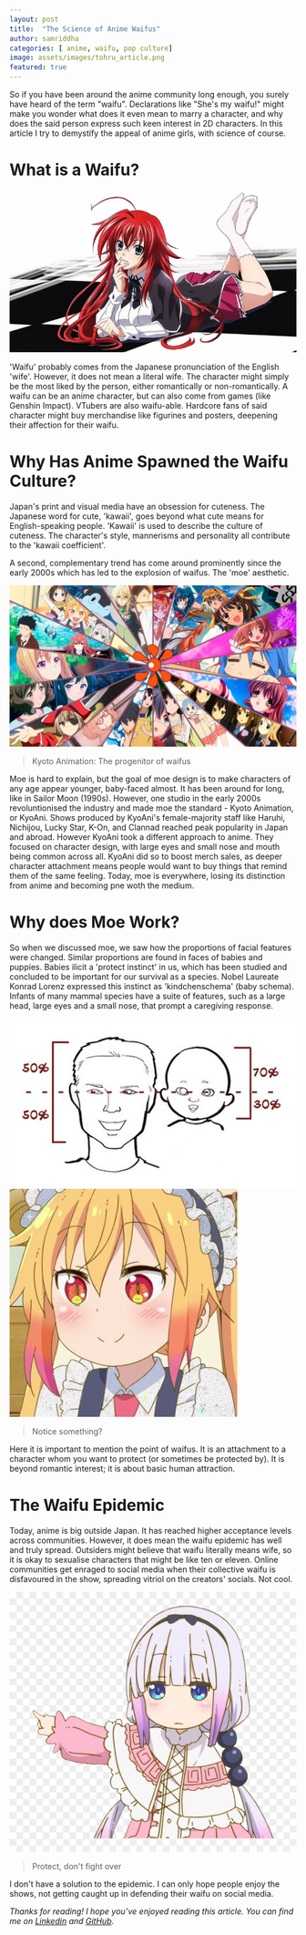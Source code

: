 ```yaml
---
layout: post
title:  "The Science of Anime Waifus"
author: samriddha
categories: [ anime, waifu, pop culture]
image: assets/images/tohru_article.png
featured: true
---
```


So if you have been around the anime community long enough, you surely have heard of the term "waifu". Declarations like "She's my waifu!" might make you wonder what does it even mean to marry a character, and why does the said person express such keen interest in 2D characters. In this article I try to demystify the appeal of anime girls, with science of course.

# What is a Waifu?

![rias](/assets/images/rias_article.jpg)

'Waifu' probably comes from the Japanese pronunciation of the English 'wife'. However, it does not mean a literal wife. The character might simply be the most liked by the person, either romantically or non-romantically. A waifu can be an anime character, but can also come from games (like Genshin Impact). VTubers are also waifu-able. Hardcore fans of said character might buy merchandise like figurines and posters, deepening their affection for their waifu.

# Why Has Anime Spawned the Waifu Culture?

Japan's print and visual media have an obsession for cuteness. The Japanese word for cute, 'kawaii', goes beyond what cute means for English-speaking people. 'Kawaii' is used to describe the culture of cuteness. The character's style, mannerisms and personality all contribute to the 'kawaii coefficient'.

A second, complementary trend has come around prominently since the early 2000s which has led to the explosion of waifus. The 'moe' aesthetic.

![kyoani](assets/images/kyoani_article.jpeg)
> Kyoto Animation: The progenitor of waifus

Moe is hard to explain, but the goal of moe design is to make characters of any age appear younger, baby-faced almost. It has been around for long, like in Sailor Moon (1990s). However, one studio in the early 2000s revoluntionised the industry and made moe the standard - Kyoto Animation, or KyoAni. Shows produced by KyoAni's female-majority staff like Haruhi, Nichijou, Lucky Star, K-On, and Clannad reached peak popularity in Japan and abroad. However KyoAni took a different approach to anime. They focused on character design, with large eyes and small nose and mouth being common across all. KyoAni did so to boost merch sales, as deeper character attachment means people would want to buy things that remind them of the same feeling. Today, moe is everywhere, losing its distinction from anime and becoming pne woth the medium.

# Why does Moe Work?

So when we discussed moe, we saw how the proportions of facial features were changed. Similar proportions are found in faces of babies and puppies. Babies ilicit a 'protect instinct' in us, which has been studied and concluded to be important for our survival as a species. Nobel Laureate Konrad Lorenz expressed this instinct as 'kindchenschema' (baby schema). Infants of many mammal species have a suite of features, such as a large head, large eyes and a small nose, that prompt a caregiving response.

![baby](assets/images/baby_article.jpg)
![tohru2](assets/images/tohru2_article.jpg)
> Notice something?

Here it is important to mention the point of waifus. It is an attachment to a character whom you want to protect (or sometimes be protected by). It is beyond romantic interest; it is about basic human attraction.

# The Waifu Epidemic

Today, anime is big outside Japan. It has reached higher acceptance levels across communities. However, it does mean the waifu epidemic has well and truly spread. Outsiders might believe that waifu literally means wife, so it is okay to sexualise characters that might be like ten or eleven. Online communities get enraged to social media when their collective waifu is disfavoured in the show, spreading vitriol on the creators' socials. Not cool.

![kanna](assets/images/kanna_article.png)
> Protect, don't fight over

I don't have a solution to the epidemic. I can only hope people enjoy the shows, not getting caught up in defending their waifu on social media.

_Thanks for reading! I hope you’ve enjoyed reading this article. You can find me on_ [_Linkedin_](https://www.linkedin.com/in/samriddha-sinha/) _and_ [_GitHub_](http://github.com/sam-india-007).
